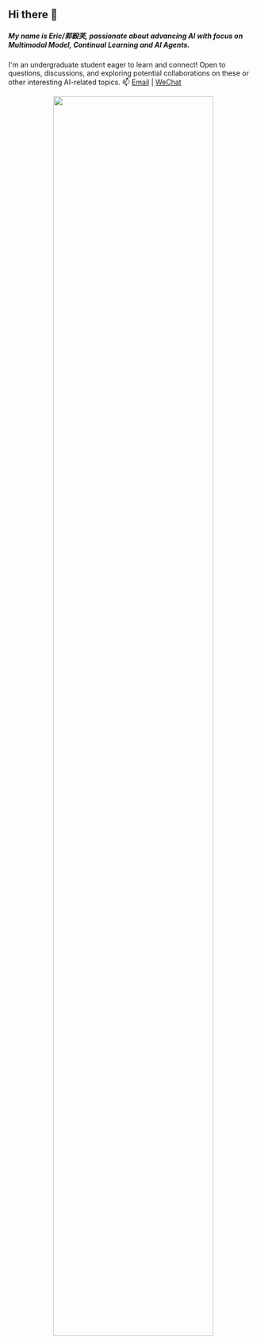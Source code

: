 ## Hi there 👋
##### My name is Eric/郭毅芙, passionate about advancing AI with focus on **Multimodal Model**, **Continual Learning** and **AI Agents**.
I'm an undergraduate student eager to learn and connect! Open to questions, discussions, and exploring potential collaborations on these or other interesting AI-related topics.
📫 [Email](mailto:1572189162@qq.com) | [WeChat](https://github.com/euyis1019/euyis1019/blob/main/wechat_QR.jpg)


<div align="center">
  <img width="80%" src="https://github-readme-stats.vercel.app/api?username=euyis1019&hide_title=true&hide_border=true&show_icons=true&line_height=21&text_color=000&icon_color=000&bg_color=0,ea6161,ffc64d,fffc4d,52fa5a&theme=graywhite" />
</div>
<!--
**euyis1019/euyis1019** is a ✨ _special_ ✨ repository because its `README.md` (this file) appears on your GitHub profile.

Here are some ideas to get you started:

- 🔭 I’m currently working on ...
- 🌱 I’m currently learning ...
- 👯 I’m looking to collaborate on ...
- 🤔 I’m looking for help with ...
- 💬 Ask me about ...
- 📫 How to reach me: ...
- 😄 Pronouns: ...
- ⚡ Fun fact: ...
-->

